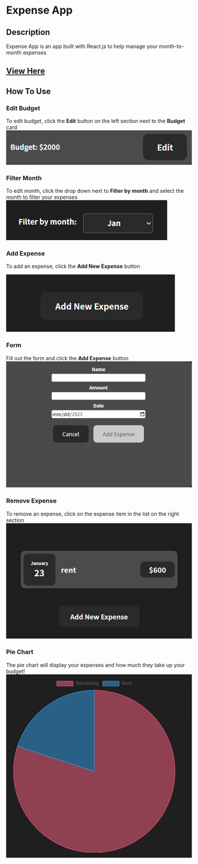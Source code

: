 # Expense App

## Description
Expense App is an app built with React.js to help manage your month-to-month expenses
## [View Here](https://react-practice-9e728.web.app/)

## How To Use
### Edit Budget
To edit budget, click the **Edit** button on the left section next to the **Budget** card
![alt-text](/expense-app/pics/editbudget.png)

### Filter Month
To edit month, click the drop down next to **Filter by month** and select the month to filter your expenses
![alt-text](/expense-app/pics/filtermonth.png)

### Add Expense
To add an expense, click the **Add New Expense** button

![alt-text](/expense-app/pics/addexpensebutton.png)

### Form
Fill out the form and click the **Add Expense** button
![alt-text](/expense-app/pics/form.png)

### Remove Expense
To remove an expense, click on the expense item in the list on the right section
![alt-text](/expense-app/pics/item.png)

### Pie Chart
The pie chart will display your expenses and how much they take up your budget!
![alt-text](/expense-app/pics/chart.png)
